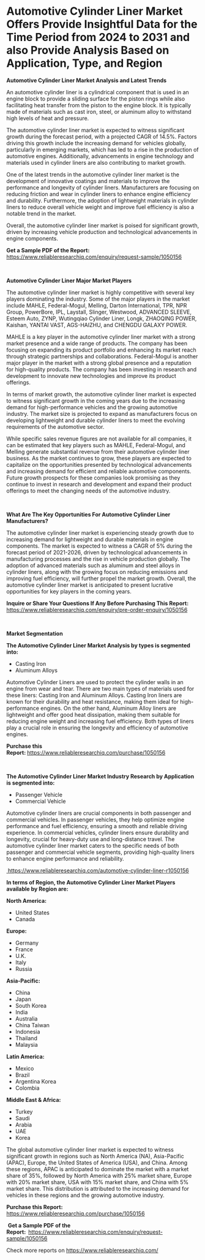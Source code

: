 <p><h1>Automotive Cylinder Liner Market Offers Provide Insightful Data for the Time Period from 2024 to 2031 and also Provide Analysis Based on Application, Type, and Region</h1></p><p><strong>Automotive Cylinder Liner Market Analysis and Latest Trends</strong></p>
<p><p>An automotive cylinder liner is a cylindrical component that is used in an engine block to provide a sliding surface for the piston rings while also facilitating heat transfer from the piston to the engine block. It is typically made of materials such as cast iron, steel, or aluminum alloy to withstand high levels of heat and pressure.</p><p>The automotive cylinder liner market is expected to witness significant growth during the forecast period, with a projected CAGR of 14.5%. Factors driving this growth include the increasing demand for vehicles globally, particularly in emerging markets, which has led to a rise in the production of automotive engines. Additionally, advancements in engine technology and materials used in cylinder liners are also contributing to market growth.</p><p>One of the latest trends in the automotive cylinder liner market is the development of innovative coatings and materials to improve the performance and longevity of cylinder liners. Manufacturers are focusing on reducing friction and wear in cylinder liners to enhance engine efficiency and durability. Furthermore, the adoption of lightweight materials in cylinder liners to reduce overall vehicle weight and improve fuel efficiency is also a notable trend in the market.</p><p>Overall, the automotive cylinder liner market is poised for significant growth, driven by increasing vehicle production and technological advancements in engine components.</p></p>
<p><strong>Get a Sample PDF of the Report:&nbsp;</strong> <a href="https://www.reliableresearchiq.com/enquiry/request-sample/1050156">https://www.reliableresearchiq.com/enquiry/request-sample/1050156</a></p>
<p>&nbsp;</p>
<p><strong>Automotive Cylinder Liner Major Market Players</strong></p>
<p><p>The automotive cylinder liner market is highly competitive with several key players dominating the industry. Some of the major players in the market include MAHLE, Federal-Mogul, Melling, Darton International, TPR, NPR Group, PowerBore, IPL, Laystall, Slinger, Westwood, ADVANCED SLEEVE, Esteem Auto, ZYNP, Wutingqiao Cylinder Liner, Longk, ZHAOQING POWER, Kaishan, YANTAI VAST, AGS-HAIZHU, and CHENGDU GALAXY POWER.</p><p>MAHLE is a key player in the automotive cylinder liner market with a strong market presence and a wide range of products. The company has been focusing on expanding its product portfolio and enhancing its market reach through strategic partnerships and collaborations. Federal-Mogul is another major player in the market with a strong global presence and a reputation for high-quality products. The company has been investing in research and development to innovate new technologies and improve its product offerings.</p><p>In terms of market growth, the automotive cylinder liner market is expected to witness significant growth in the coming years due to the increasing demand for high-performance vehicles and the growing automotive industry. The market size is projected to expand as manufacturers focus on developing lightweight and durable cylinder liners to meet the evolving requirements of the automotive sector.</p><p>While specific sales revenue figures are not available for all companies, it can be estimated that key players such as MAHLE, Federal-Mogul, and Melling generate substantial revenue from their automotive cylinder liner business. As the market continues to grow, these players are expected to capitalize on the opportunities presented by technological advancements and increasing demand for efficient and reliable automotive components. Future growth prospects for these companies look promising as they continue to invest in research and development and expand their product offerings to meet the changing needs of the automotive industry.</p></p>
<p>&nbsp;</p>
<p><strong>What Are The Key Opportunities For Automotive Cylinder Liner Manufacturers?</strong></p>
<p><p>The automotive cylinder liner market is experiencing steady growth due to increasing demand for lightweight and durable materials in engine components. The market is expected to witness a CAGR of 5% during the forecast period of 2021-2026, driven by technological advancements in manufacturing processes and the rise in vehicle production globally. The adoption of advanced materials such as aluminum and steel alloys in cylinder liners, along with the growing focus on reducing emissions and improving fuel efficiency, will further propel the market growth. Overall, the automotive cylinder liner market is anticipated to present lucrative opportunities for key players in the coming years.</p></p>
<p><strong>Inquire or Share Your Questions If Any Before Purchasing This Report:</strong> <a href="https://www.reliableresearchiq.com/enquiry/pre-order-enquiry/1050156">https://www.reliableresearchiq.com/enquiry/pre-order-enquiry/1050156</a></p>
<p>&nbsp;</p>
<p><strong>Market Segmentation</strong></p>
<p><strong>The Automotive Cylinder Liner Market Analysis by types is segmented into:</strong></p>
<p><ul><li>Casting Iron</li><li>Aluminum Alloys</li></ul></p>
<p><p>Automotive Cylinder Liners are used to protect the cylinder walls in an engine from wear and tear. There are two main types of materials used for these liners: Casting Iron and Aluminum Alloys. Casting Iron liners are known for their durability and heat resistance, making them ideal for high-performance engines. On the other hand, Aluminum Alloy liners are lightweight and offer good heat dissipation, making them suitable for reducing engine weight and increasing fuel efficiency. Both types of liners play a crucial role in ensuring the longevity and efficiency of automotive engines.</p></p>
<p><strong>Purchase this Report:&nbsp;</strong><a href="https://www.reliableresearchiq.com/purchase/1050156">https://www.reliableresearchiq.com/purchase/1050156</a></p>
<p>&nbsp;</p>
<p><strong>The Automotive Cylinder Liner Market Industry Research by Application is segmented into:</strong></p>
<p><ul><li>Passenger Vehicle</li><li>Commercial Vehicle</li></ul></p>
<p><p>Automotive cylinder liners are crucial components in both passenger and commercial vehicles. In passenger vehicles, they help optimize engine performance and fuel efficiency, ensuring a smooth and reliable driving experience. In commercial vehicles, cylinder liners ensure durability and longevity, crucial for heavy-duty use and long-distance travel. The automotive cylinder liner market caters to the specific needs of both passenger and commercial vehicle segments, providing high-quality liners to enhance engine performance and reliability.</p></p>
<p><a href="https://www.reliableresearchiq.com/automotive-cylinder-liner-r1050156">&nbsp;https://www.reliableresearchiq.com/automotive-cylinder-liner-r1050156</a></p>
<p><strong>In terms of Region, the Automotive Cylinder Liner Market Players available by Region are:</strong></p>
<p>
    <p> <strong> North America: </strong>
        <ul>
            <li>United States</li>
            <li>Canada</li>
        </ul>
        </p> 
    <p> <strong> Europe: </strong>
        <ul>
            <li>Germany</li>
            <li>France</li>
            <li>U.K.</li>
            <li>Italy</li>
            <li>Russia</li>
        </ul>
        </p> 
    <p> <strong> Asia-Pacific: </strong>
        <ul>
            <li>China</li>
            <li>Japan</li>
            <li>South Korea</li>
            <li>India</li>
            <li>Australia</li>
            <li>China Taiwan</li>
            <li>Indonesia</li>
            <li>Thailand</li>
            <li>Malaysia</li>
        </ul>
        </p> 
    <p> <strong> Latin America: </strong>
        <ul>
            <li>Mexico</li>
            <li>Brazil</li>
            <li>Argentina Korea</li>
            <li>Colombia</li>
        </ul>
        </p> 
    <p> <strong> Middle East & Africa: </strong>
        <ul>
            <li>Turkey</li>
            <li>Saudi</li>
            <li>Arabia</li>
            <li>UAE</li>
            <li>Korea</li>
        </ul>
    </p>
    </p>
<p><p>The global automotive cylinder liner market is expected to witness significant growth in regions such as North America (NA), Asia-Pacific (APAC), Europe, the United States of America (USA), and China. Among these regions, APAC is anticipated to dominate the market with a market share of 35%, followed by North America with 25% market share, Europe with 20% market share, USA with 15% market share, and China with 5% market share. This distribution is attributed to the increasing demand for vehicles in these regions and the growing automotive industry.</p></p>
<p><strong>Purchase this Report: </strong><a href="https://www.reliableresearchiq.com/purchase/1050156">https://www.reliableresearchiq.com/purchase/1050156</a></p>
<p>&nbsp;<strong>Get a Sample PDF of the Report:&nbsp;&nbsp;</strong><a href="https://www.reliableresearchiq.com/enquiry/request-sample/1050156">https://www.reliableresearchiq.com/enquiry/request-sample/1050156</a></p>
<p><strong></strong></p>
<p>Check more reports on <a href="https://www.reliableresearchiq.com/">https://www.reliableresearchiq.com/</a></p>